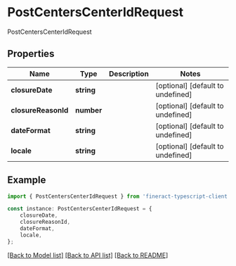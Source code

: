 # PostCentersCenterIdRequest

PostCentersCenterIdRequest

## Properties

Name | Type | Description | Notes
------------ | ------------- | ------------- | -------------
**closureDate** | **string** |  | [optional] [default to undefined]
**closureReasonId** | **number** |  | [optional] [default to undefined]
**dateFormat** | **string** |  | [optional] [default to undefined]
**locale** | **string** |  | [optional] [default to undefined]

## Example

```typescript
import { PostCentersCenterIdRequest } from 'fineract-typescript-client';

const instance: PostCentersCenterIdRequest = {
    closureDate,
    closureReasonId,
    dateFormat,
    locale,
};
```

[[Back to Model list]](../README.md#documentation-for-models) [[Back to API list]](../README.md#documentation-for-api-endpoints) [[Back to README]](../README.md)
